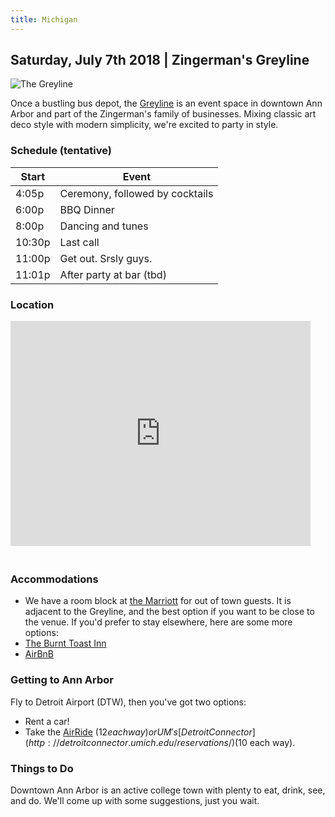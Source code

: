 ```yaml
---
title: Michigan
---
```


## Saturday, July 7th 2018 | Zingerman's Greyline

![The Greyline](/images/greyline_front.jpg)

<!-- Please [RVSP here](https://goo.gl/forms/GRRok0qCBZ4AS7L03)! -->

Once a bustling bus depot, the [Greyline](http://www.zingermansgreyline.com/) is an event space in downtown Ann Arbor and part of the Zingerman's family of businesses. Mixing classic art deco style with modern simplicity, we're excited to party in style.


### Schedule (tentative)

Start | Event
------------ | -------------
4:05p | Ceremony, followed by cocktails
6:00p | BBQ Dinner
8:00p | Dancing and tunes
10:30p | Last call
11:00p | Get out. Srsly guys.
11:01p | After party at bar (tbd)


### Location

<iframe src="https://www.google.com/maps/embed?pb=!1m18!1m12!1m3!1d2951.8468835758335!2d-83.75163308472028!3d42.28179174803361!2m3!1f0!2f0!3f0!3m2!1i1024!2i768!4f13.1!3m3!1m2!1s0x883cae3d0d443af5%3A0xe7138a506a1f879e!2sZingerman&#39;s+Greyline!5e0!3m2!1sen!2sus!4v1516557381422" width="480" height="360" frameborder="0" style="border:0; margin-bottom: 20px" allowfullscreen></iframe>


### Accommodations

-  We have a room block at [the Marriott](http://www.marriott.com/meeting-event-hotels/group-corporate-travel/groupCorp.mi?resLinkData=The%20Alexander%20%26%20Humphrey%20Wedding%20%5EARBDT%60AHWAHWA%60199%60USD%60false%602%607/6/18%607/8/18%606/6/18&app=resvlink&stop_mobi=yes) for out of town guests. It is adjacent to the Greyline, and the best option if you want to be close to the venue. If you'd prefer to stay elsewhere, here are some more options:
- [The Burnt Toast Inn](https://www.burnttoastinn.com/)
- [AirBnB](https://www.airbnb.com/s/ann-arbor/homes)


### Getting to Ann Arbor

Fly to Detroit Airport (DTW), then you've got two options:

- Rent a car!
- Take the [AirRide](http://www.theride.org/Services/Airport-Service) ($12 each way) or UM's [Detroit Connector](http://detroitconnector.umich.edu/reservations/) ($10 each way).


### Things to Do

Downtown Ann Arbor is an active college town with plenty to eat, drink, see, and do. We'll come up with some suggestions, just you wait.
<!-- We've pulled out a few highlights to check out during your visit. -->

<!-- **bars**
- tbd
- tbd

**restaurants**
- tbd
- tbd

**other**
- tbd
 -->
